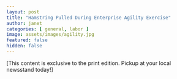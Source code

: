 ```yaml
---
layout: post
title: "Hamstring Pulled During Enterprise Agility Exercise"
author: janet
categories: [ general, labor ]
image: assets/images/agility.jpg
featured: false
hidden: false
---
```


[This content is exclusive to the print edition. Pickup at your local newsstand today!]
